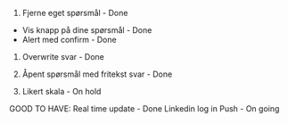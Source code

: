 1. Fjerne eget spørsmål - Done

- Vis knapp på dine spørsmål - Done
- Alert med confirm - Done

1. Overwrite svar - Done

2. Åpent spørsmål med fritekst svar - Done
3. Likert skala - On hold

GOOD TO HAVE:
Real time update - Done
Linkedin log in
Push - On going
